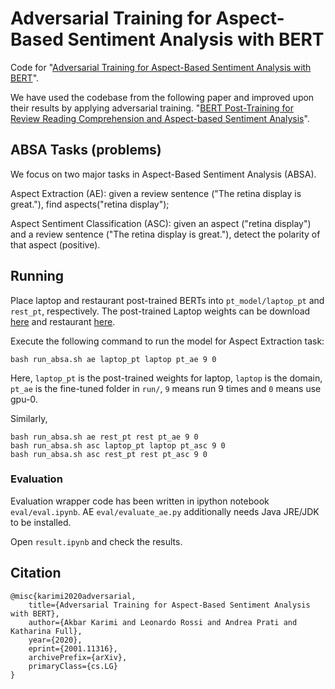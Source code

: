 # Adversarial Training for Aspect-Based Sentiment Analysis with BERT
Code for "[Adversarial Training for Aspect-Based Sentiment Analysis with BERT](https://arxiv.org/pdf/2001.11316)".

We have used the codebase from the following paper and improved upon their results by applying adversarial training.
"[BERT Post-Training for Review Reading Comprehension and Aspect-based Sentiment Analysis](https://www.aclweb.org/anthology/N19-1242.pdf)".

## ABSA Tasks (problems)
We focus on two major tasks in Aspect-Based Sentiment Analysis (ABSA).

Aspect Extraction (AE): given a review sentence ("The retina display is great."), find aspects("retina display");

Aspect Sentiment Classification (ASC): given an aspect ("retina display") and a review sentence ("The retina display is great."), detect the polarity of that aspect (positive).

## Running

Place laptop and restaurant post-trained BERTs into ```pt_model/laptop_pt``` and ```rest_pt```, respectively. The post-trained Laptop weights can be download [here](https://drive.google.com/file/d/1io-_zVW3sE6AbKgHZND4Snwh-wi32L4K/view?usp=sharing) and restaurant [here](https://drive.google.com/file/d/1TYk7zOoVEO8Isa6iP0cNtdDFAUlpnTyz/view?usp=sharing).

Execute the following command to run the model for Aspect Extraction task:

```bash run_absa.sh ae laptop_pt laptop pt_ae 9 0```

Here, ```laptop_pt``` is the post-trained weights for laptop, ```laptop``` is the domain, ```pt_ae``` is the fine-tuned folder in ```run/```, ```9``` means run 9 times and ```0``` means use gpu-0.

Similarly,
```
bash run_absa.sh ae rest_pt rest pt_ae 9 0
bash run_absa.sh asc laptop_pt laptop pt_asc 9 0
bash run_absa.sh asc rest_pt rest pt_asc 9 0
```
### Evaluation
Evaluation wrapper code has been written in ipython notebook ```eval/eval.ipynb```. 
AE ```eval/evaluate_ae.py``` additionally needs Java JRE/JDK to be installed.

Open ```result.ipynb``` and check the results.

## Citation

```
@misc{karimi2020adversarial,
    title={Adversarial Training for Aspect-Based Sentiment Analysis with BERT},
    author={Akbar Karimi and Leonardo Rossi and Andrea Prati and Katharina Full},
    year={2020},
    eprint={2001.11316},
    archivePrefix={arXiv},
    primaryClass={cs.LG}
}
```
